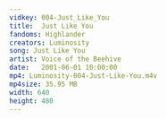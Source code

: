 ```yaml
---
vidkey: 004-Just_Like_You
title:  Just Like You
fandoms: Highlander
creators: Luminosity
song: Just Like You
artist: Voice of the Beehive
date:   2001-06-01 10:00:00
mp4: Luminosity-004-Just-Like-You.m4v
mp4size: 35.95 MB
width: 640
height: 480
---
```



  